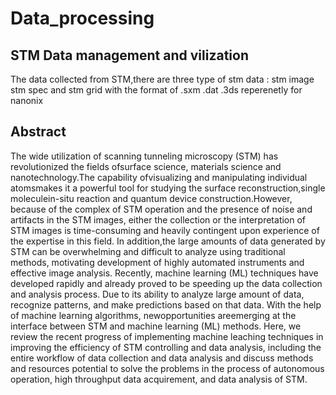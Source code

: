 # Data_processing

## STM Data management and vilization

The data collected from STM,there are three type of stm data : stm image stm spec and stm grid with the format of .sxm .dat .3ds reperenetly for nanonix


## Abstract

The wide utilization of scanning tunneling microscopy (STM) has revolutionized the fields ofsurface science, materials science and nanotechnology.The capability ofvisualizing and manipulating individual atomsmakes it a powerful tool for studying the surface reconstruction,single moleculein-situ reaction and quantum device construction.However, because of the complex of STM operation and the presence of noise and artifacts in the STM images, either the collection or the interpretation of STM images is time-consuming and heavily contingent upon experience of the expertise in this field. In addition,the large amounts of data generated by STM can be overwhelming and difficult to analyze using traditional methods, motivating development of highly automated instruments and effective image analysis. Recently, machine learning (ML) techniques have developed rapidly and already proved to be speeding up the data collection and analysis process. Due to its ability to analyze large amount of data, recognize patterns, and make predictions based on that data. With the help of machine learning algorithms, newopportunities areemerging at the interface between STM and machine learning (ML) methods. Here, we review the recent progress of implementing machine leaching techniques in improving the efficiency of STM controlling and data analysis, including the entire workflow of data collection and data analysis and discuss methods and resources potential to solve the problems in the process of autonomous operation, high throughput data acquirement, and data analysis of STM.
